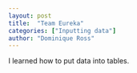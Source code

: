 ```yaml
---
layout: post
title:  "Team Eureka"
categories: ["Inputting data"]
author: "Dominique Ross"
---
```

I learned how to put data into tables.  

